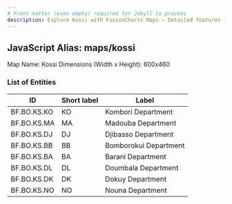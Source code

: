 ```yaml
---
# Front matter (even empty) required for Jekyll to process
description: Explore Kossi with FusionCharts Maps – Detailed features for seamless integration. Try now & enhance your data visualization today! 
---
```


## JavaScript Alias: maps/kossi

Map Name: Kossi
Dimensions (Width x Height): 600x460

### List of Entities

ID | Short label | Label
---|---|---|
BF.BO.KS.KO|KO|Kombori Department
BF.BO.KS.MA|MA|Madouba Department
BF.BO.KS.DJ|DJ|Djibasso Department
BF.BO.KS.BB|BB|Bomborokui Department
BF.BO.KS.BA|BA|Barani Department
BF.BO.KS.DL|DL|Doumbala Department
BF.BO.KS.DK|DK|Dokuy Department
BF.BO.KS.NO|NO|Nouna Department
